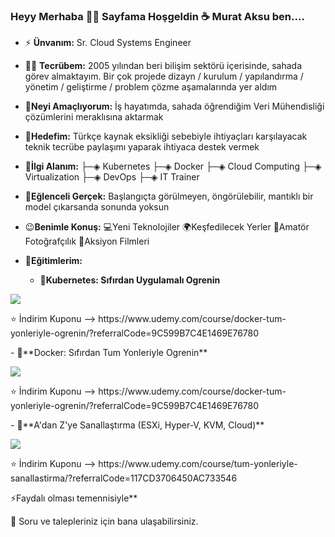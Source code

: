 ### Heyy Merhaba 👋👋 Sayfama Hoşgeldin ☕ Murat Aksu ben....

- ⚡ **Ünvanım:** Sr. Cloud Systems Engineer
- 👨‍💻 **Tecrübem:**  2005 yılından beri bilişim sektörü içerisinde, sahada görev almaktayım. Bir çok projede dizayn / kurulum / yapılandırma / yönetim / geliştirme / problem çözme aşamalarında yer aldım
- 🎉**Neyi Amaçlıyorum:** İş hayatımda, sahada öğrendiğim Veri Mühendisliği çözümlerini meraklısına aktarmak
- 🔔**Hedefim:** Türkçe kaynak eksikliği sebebiyle ihtiyaçları karşılayacak teknik tecrübe paylaşımı yaparak ihtiyaca destek vermek 
- 🎯**İlgi Alanım:** ├─◈ Kubernetes ├─◈ Docker ├─◈ Cloud Computing ├─◈ Virtualization ├─◈ DevOps ├─◈ IT Trainer
- 💊**Eğlenceli Gerçek:** Başlangıçta görülmeyen, öngörülebilir, mantıklı bir model çıkarsanda sonunda yoksun
- 😉**Benimle Konuş:** 💻Yeni Teknolojiler 🌍Keşfedilecek Yerler  📸Amatör Fotoğrafçılık  🎥Aksiyon Filmleri
- 📣**Eğitimlerim:**    

    - 🌱**Kubernetes: Sıfırdan Uygulamalı Ogrenin**  
<p align="left">
  <img src="http://murataksu.net/wp-content/assets/images/about/logos1.png">
<p>
      ⭐ İndirim Kuponu --> https://www.udemy.com/course/docker-tum-yonleriyle-ogrenin/?referralCode=9C599B7C4E1469E76780
</p>
    - 🌱**Docker: Sıfırdan Tum Yonleriyle Ogrenin**  
<p align="left">
  <img src="http://murataksu.net/wp-content/assets/images/about/logos2.png">
<p>
      ⭐ İndirim Kuponu --> https://www.udemy.com/course/docker-tum-yonleriyle-ogrenin/?referralCode=9C599B7C4E1469E76780
</p>
    - 🌱**A'dan Z'ye Sanallaştırma (ESXi, Hyper-V, KVM, Cloud)**  
<p align="left">
  <img src="http://murataksu.net/wp-content/assets/images/about/logos3.png">
<p>
      ⭐ İndirim Kuponu --> https://www.udemy.com/course/tum-yonleriyle-sanallastirma/?referralCode=117CD3706450AC733546
</p>

    
⚡Faydalı olması temennisiyle**

💬 Soru ve talepleriniz için bana ulaşabilirsiniz. <p>


<!--
**murataksunet/murataksunet** is a ✨ _special_ ✨ repository because its `README.md` (this file) appears on your GitHub profile.
murataksunet/README.md
 🔭 I’m currently working on ...
- 🌱 I’m currently learning ...
- 👯 I’m looking to collaborate on ...
- 🤔 I’m looking for help with ...
- 💬 Ask me about ...
- 📫 How to reach me: ...
- 😄 Pronouns: ...
- ⚡ Fun fact: ...
-->
